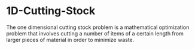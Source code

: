 # 1D-Cutting-Stock
The one dimensional cutting stock problem is a mathematical optimization problem that involves cutting a number of items of a certain length from larger pieces of material in order to minimize waste.
